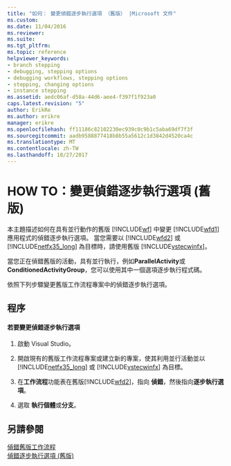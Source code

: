 ```yaml
---
title: "如何： 變更偵錯逐步執行選項 （舊版） |Microsoft 文件"
ms.custom: 
ms.date: 11/04/2016
ms.reviewer: 
ms.suite: 
ms.tgt_pltfrm: 
ms.topic: reference
helpviewer_keywords:
- branch stepping
- debugging, stepping options
- debugging workflows, stepping options
- stepping, changing options
- instance stepping
ms.assetid: aedc06af-d58a-44d6-aee4-f397f1f923a0
caps.latest.revision: "5"
author: ErikRe
ms.author: erikre
manager: erikre
ms.openlocfilehash: ff11186c82102230ec939c0c9b1c5aba69df7f3f
ms.sourcegitcommit: aadb9588877418b8b55a5612c1d3842d4520ca4c
ms.translationtype: MT
ms.contentlocale: zh-TW
ms.lasthandoff: 10/27/2017
---
```

# <a name="how-to-change-the-debug-stepping-option-legacy"></a>HOW TO：變更偵錯逐步執行選項 (舊版)
本主題描述如何在具有並行動作的舊版 [!INCLUDE[wf](../workflow-designer/includes/wf_md.md)] 中變更 [!INCLUDE[wfd1](../workflow-designer/includes/wfd1_md.md)] 應用程式的偵錯逐步執行選項。 當您需要以 [!INCLUDE[wfd2](../workflow-designer/includes/wfd2_md.md)] 或 [!INCLUDE[netfx35_long](../workflow-designer/includes/netfx35_long_md.md)] 為目標時，請使用舊版 [!INCLUDE[vstecwinfx](../workflow-designer/includes/vstecwinfx_md.md)]。  
  
 當您正在偵錯舊版的活動，具有並行執行，例如**ParallelActivity**或**ConditionedActivityGroup**，您可以使用其中一個選項逐步執行程式碼。  
  
 依照下列步驟變更舊版工作流程專案中的偵錯逐步執行選項。  
  
## <a name="procedures"></a>程序  
  
#### <a name="to-change-the-debug-stepping-option"></a>若要變更偵錯逐步執行選項  
  
1.  啟動 Visual Studio。  
  
2.  開啟現有的舊版工作流程專案或建立新的專案，使其利用並行活動並以 [!INCLUDE[netfx35_long](../workflow-designer/includes/netfx35_long_md.md)] 或 [!INCLUDE[vstecwinfx](../workflow-designer/includes/vstecwinfx_md.md)] 為目標。  
  
3.  在**工作流程**功能表在舊版[!INCLUDE[wfd2](../workflow-designer/includes/wfd2_md.md)]，指向 **偵錯**，然後指向**逐步執行選項**。  
  
4.  選取 **執行個體**或**分支**。  
  
## <a name="see-also"></a>另請參閱  
 [偵錯舊版工作流程](../workflow-designer/debugging-legacy-workflows.md)   
 [偵錯逐步執行選項 (舊版)](../workflow-designer/debug-stepping-options-legacy.md)